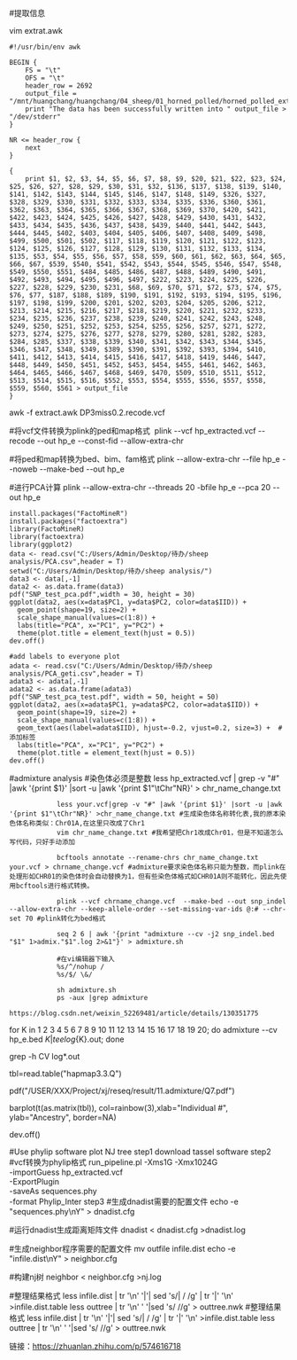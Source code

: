 #提取信息

vim extrat.awk
```shell
#!/usr/bin/env awk

BEGIN {
    FS = "\t"
    OFS = "\t"
    header_row = 2692
    output_file = "/mnt/huangchang/huangchang/04_sheep/01_horned_polled/horned_polled_extracted.vcf"
    print "The data has been successfully written into " output_file > "/dev/stderr"
}

NR <= header_row {
    next
}

{
    print $1, $2, $3, $4, $5, $6, $7, $8, $9, $20, $21, $22, $23, $24, $25, $26, $27, $28, $29, $30, $31, $32, $136, $137, $138, $139, $140, $141, $142, $143, $144, $145, $146, $147, $148, $149, $326, $327, $328, $329, $330, $331, $332, $333, $334, $335, $336, $360, $361, $362, $363, $364, $365, $366, $367, $368, $369, $370, $420, $421, $422, $423, $424, $425, $426, $427, $428, $429, $430, $431, $432, $433, $434, $435, $436, $437, $438, $439, $440, $441, $442, $443, $444, $445, $402, $403, $404, $405, $406, $407, $408, $409, $498, $499, $500, $501, $502, $117, $118, $119, $120, $121, $122, $123, $124, $125, $126, $127, $128, $129, $130, $131, $132, $133, $134, $135, $53, $54, $55, $56, $57, $58, $59, $60, $61, $62, $63, $64, $65, $66, $67, $539, $540, $541, $542, $543, $544, $545, $546, $547, $548, $549, $550, $551, $484, $485, $486, $487, $488, $489, $490, $491, $492, $493, $494, $495, $496, $497, $222, $223, $224, $225, $226, $227, $228, $229, $230, $231, $68, $69, $70, $71, $72, $73, $74, $75, $76, $77, $187, $188, $189, $190, $191, $192, $193, $194, $195, $196, $197, $198, $199, $200, $201, $202, $203, $204, $205, $206, $212, $213, $214, $215, $216, $217, $218, $219, $220, $221, $232, $233, $234, $235, $236, $237, $238, $239, $240, $241, $242, $243, $248, $249, $250, $251, $252, $253, $254, $255, $256, $257, $271, $272, $273, $274, $275, $276, $277, $278, $279, $280, $281, $282, $283, $284, $285, $337, $338, $339, $340, $341, $342, $343, $344, $345, $346, $347, $348, $349, $389, $390, $391, $392, $393, $394, $410, $411, $412, $413, $414, $415, $416, $417, $418, $419, $446, $447, $448, $449, $450, $451, $452, $453, $454, $455, $461, $462, $463, $464, $465, $466, $467, $468, $469, $470, $509, $510, $511, $512, $513, $514, $515, $516, $552, $553, $554, $555, $556, $557, $558, $559, $560, $561 > output_file
}
```
awk -f extract.awk DP3miss0.2.recode.vcf

#将vcf文件转换为plink的ped和map格式 
plink --vcf hp_extracted.vcf --recode --out hp_e --const-fid --allow-extra-chr

#将ped和map转换为bed、bim、fam格式
plink --allow-extra-chr --file hp_e --noweb --make-bed --out hp_e  

#进行PCA计算
plink --allow-extra-chr --threads 20 -bfile hp_e --pca 20 --out hp_e

    install.packages("FactoMineR")
    install.packages("factoextra")
    library(FactoMineR)
    library(factoextra)
    library(ggplot2)
    data <- read.csv("C:/Users/Admin/Desktop/待办/sheep analysis/PCA.csv",header = T)
    setwd("C:/Users/Admin/Desktop/待办/sheep analysis/")
    data3 <- data[,-1]
    data2 <- as.data.frame(data3)
    pdf("SNP_test_pca.pdf",width = 30, height = 30)
    ggplot(data2, aes(x=data$PC1, y=data$PC2, color=data$IID)) + 
      geom_point(shape=19, size=2) + 
      scale_shape_manual(values=c(1:8)) + 
      labs(title="PCA", x="PC1", y="PC2") + 
      theme(plot.title = element_text(hjust = 0.5)) 
    dev.off()

    #add labels to everyone plot
    adata <- read.csv("C:/Users/Admin/Desktop/待办/sheep analysis/PCA_geti.csv",header = T)
    adata3 <- adata[,-1]
    adata2 <- as.data.frame(adata3)
    pdf("SNP_test_pca_test.pdf", width = 50, height = 50)
    ggplot(data2, aes(x=adata$PC1, y=adata$PC2, color=adata$IID)) +
      geom_point(shape=19, size=2) +
      scale_shape_manual(values=c(1:8)) +
      geom_text(aes(label=adata$IID), hjust=-0.2, vjust=0.2, size=3) +  # 添加标签
      labs(title="PCA", x="PC1", y="PC2") +
      theme(plot.title = element_text(hjust = 0.5))
    dev.off()

#admixture analysis
    #染色体必须是整数
     less hp_extracted.vcf | grep -v "#" |awk '{print $1}' |sort -u |awk '{print $1"\tChr"NR}' > chr_name_change.txt

                less your.vcf|grep -v "#" |awk '{print $1}' |sort -u |awk '{print $1"\tChr"NR}' >chr_name_change.txt #生成染色体名称转化表,我的原本染色体名称类似：Chr01A,在这里只改成了Chr1
                vim chr_name_change.txt #我希望把Chr1改成Chr01，但是不知道怎么写代码，只好手动添加
                 
                bcftools annotate --rename-chrs chr_name_change.txt your.vcf > chrname_change.vcf #admixture要求染色体名称只能为整数，而plink在处理形如CHR01的染色体时会自动替换为1，但有些染色体格式如CHR01A则不能转化，因此先使用bcftools进行格式转换。
                 
                plink --vcf chrname_change.vcf  --make-bed --out snp_indel  --allow-extra-chr --keep-allele-order --set-missing-var-ids @:# --chr-set 70 #plink转化为bed格式
                 
                seq 2 6 | awk '{print "admixture --cv -j2 snp_indel.bed "$1" 1>admix."$1".log 2>&1"}' > admixture.sh 
                 
                #在vi编辑器下输入
                %s/^/nohup /
                %s/$/ \&/
                 
                sh admixture.sh 
                ps -aux |grep admixture
                https://blog.csdn.net/weixin_52269481/article/details/130351775

for K in 1 2 3 4 5 6 7 8 9 10 11 12 13 14 15 16 17 18 19 20; do admixture --cv hp_e.bed $K | tee log${K}.out; done

  
grep -h CV log*.out

tbl=read.table("hapmap3.3.Q")

pdf("/USER/XXX/Project/xj/reseq/result/11.admixture/Q7.pdf")

barplot(t(as.matrix(tbl)), col=rainbow(3),xlab="Individual #", ylab="Ancestry", border=NA) 

dev.off()



#Use phylip software plot NJ tree
step1
  download tassel software
step2 
  #vcf转换为phylip格式
      run_pipeline.pl -Xms1G -Xmx1024G  \
    -importGuess  hp_extracted.vcf  \
    -ExportPlugin \
    -saveAs sequences.phy \
    -format Phylip_Inter
step3
 #生成dnadist需要的配置文件
      echo -e "sequences.phy\nY" > dnadist.cfg

#运行dnadist生成距离矩阵文件
      dnadist < dnadist.cfg  >dnadist.log

#生成neighbor程序需要的配置文件
    mv outfile infile.dist
    echo -e "infile.dist\nY"  > neighbor.cfg

#构建nj树
    neighbor  <  neighbor.cfg  >nj.log

#整理结果格式
    less infile.dist | tr '\n' '|'| sed 's/| / /g' | tr '|' '\n' >infile.dist.table
    less outtree | tr '\n' ' '|sed 's/ //g' > outtree.nwk
#整理结果格式
less infile.dist | tr '\n' '|'| sed 's/| / /g' | tr '|' '\n' >infile.dist.table
less outtree | tr '\n' ' '|sed 's/ //g' > outtree.nwk

链接：https://zhuanlan.zhihu.com/p/574616718

